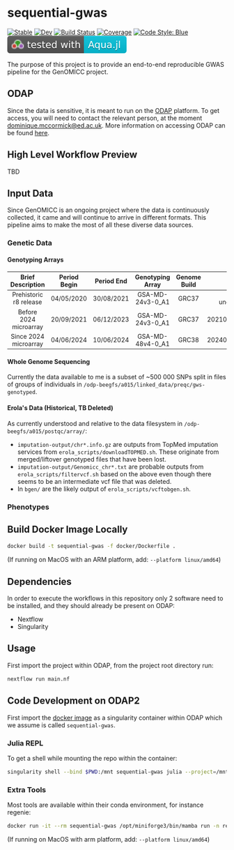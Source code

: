 # sequential-gwas

[![Stable](https://img.shields.io/badge/docs-stable-blue.svg)](https://baillielab.github.io/sequential-gwas/stable/)
[![Dev](https://img.shields.io/badge/docs-dev-blue.svg)](https://baillielab.github.io/sequential-gwas/dev/)
[![Build Status](https://github.com/baillielab/sequential-gwas/actions/workflows/CI.yml/badge.svg?branch=main)](https://github.com/baillielab/sequential-gwas/actions/workflows/CI.yml?query=branch%3Amain)
[![Coverage](https://codecov.io/gh/baillielab/sequential-gwas/branch/main/graph/badge.svg)](https://codecov.io/gh/baillielab/sequential-gwas)
[![Code Style: Blue](https://img.shields.io/badge/code%20style-blue-4495d1.svg)](https://github.com/invenia/BlueStyle)
[![Aqua](https://raw.githubusercontent.com/JuliaTesting/Aqua.jl/master/badge.svg)](https://github.com/JuliaTesting/Aqua.jl)

The purpose of this project is to provide an end-to-end reproducible GWAS pipeline for the GenOMICC project. 

## ODAP

Since the data is sensitive, it is meant to run on the [ODAP](https://odap.ac.uk/) platform. To get access, you will need to contact the relevant person, at the moment [dominique.mccormick@ed.ac.uk](dominique.mccormick@ed.ac.uk). More information on accessing ODAP can be found [here](https://git.ecdf.ed.ac.uk/odap-users-guide/odap-users-guide).

## High Level Workflow Preview

TBD

## Input Data

Since GenOMICC is an ongoing project where the data is continuously collected, it came and will continue to arrive in different formats. This pipeline aims to make the most of all these diverse data sources.

### Genetic Data

#### Genotyping Arrays

| Brief Description | Period Begin | Period End | Genotyping Array | Genome Build | Directory | Genotypes File |
| :--------: | :------------: | :----------: | :----------------: | :------------: | :------------: | :------------: |
| Prehistoric r8 release | 04/05/2020   | 30/08/2021 | GSA-MD-24v3-0_A1               | GRC37        | wp5-gwas-r8-under90excl_2021Sep16 | PLINK_190921_0906/wp5-gwas-r8-under90excl_2021Sep16.ped |
| Before 2024 microarray | 20/09/2021   | 06/12/2023 | GSA-MD-24v3-0_A1 | GRC37 | 20210920_20231206_QC_VFinal | PLINK_040724_0954/20210920_20231206_QC_VFinal.ped |
| Since 2024 microarray  | 04/06/2024   | 10/06/2024 | GSA-MD-48v4-0_A1 | GRC38 | 20240604_20240610_QC_VFinal | PLINK_040724_0114/20240604_20240610_QC_VFinal.ped |

#### Whole Genome Sequencing

Currently the data available to me is a subset of ~500 000 SNPs split in files of groups of individuals in `/odp-beegfs/a015/linked_data/preqc/gws-genotyped`.

#### Erola's Data (Historical, TB Deleted)

As currently understood and relative to the data filesystem in `/odp-beegfs/a015/postqc/array/`:

- `imputation-output/chr*.info.gz` are outputs from TopMed imputation services from `erola_scripts/downloadTOPMED.sh`. These originate from merged/liftover genotyped files that have been lost.
- `imputation-output/Genomicc_chr*.txt` are probable outputs from `erola_scripts/filtervcf.sh` based on the above even though there seems to be an intermediate vcf file that was deleted.
- In `bgen/` are the likely output of `erola_scripts/vcftobgen.sh`.

### Phenotypes


## Build Docker Image Locally

```bash
docker build -t sequential-gwas -f docker/Dockerfile .
```

(If running on MacOS with an ARM platform, add: `--platform linux/amd64`)

## Dependencies

In order to execute the workflows in this repository only 2 software need to be installed, and they should already be present on ODAP:

- Nextflow
- Singularity

## Usage

First import the project within ODAP, from the project root directory run:


```bash
nextflow run main.nf
```

## Code Development on ODAP2

First import the [docker image](https://hub.docker.com/repository/docker/olivierlabayle/sequential-gwas/general) as a singularity container within ODAP which we assume is called `sequential-gwas`.

### Julia REPL

To get a shell while mounting the repo within the container:

```bash
singularity shell --bind $PWD:/mnt sequential-gwas julia --project=/mnt
```

### Extra Tools

Most tools are available within their conda environment, for instance regenie:

```bash
docker run -it --rm sequential-gwas /opt/miniforge3/bin/mamba run -n regenie_env regenie --help
```

(If running on MacOS with arm platform, add: `--platform linux/amd64`)
